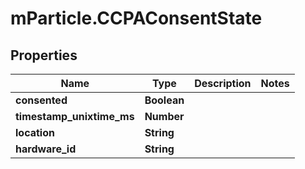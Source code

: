 # mParticle.CCPAConsentState

## Properties

| Name                      | Type        | Description | Notes |
| ------------------------- | ----------- | ----------- | ----- |
| **consented**             | **Boolean** |             |       |
| **timestamp_unixtime_ms** | **Number**  |             |       |
| **location**              | **String**  |             |       |
| **hardware_id**           | **String**  |             |       |
